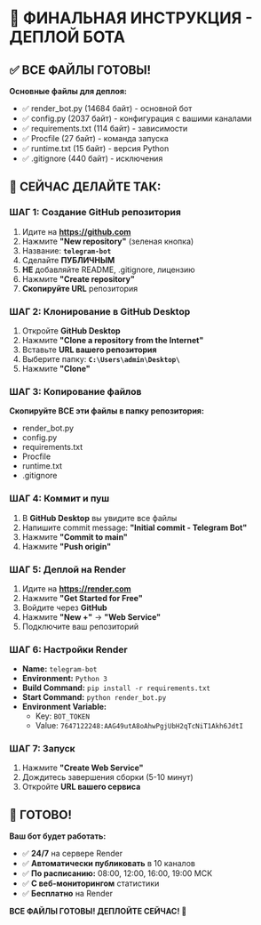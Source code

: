 # 🚀 ФИНАЛЬНАЯ ИНСТРУКЦИЯ - ДЕПЛОЙ БОТА

## ✅ ВСЕ ФАЙЛЫ ГОТОВЫ!

**Основные файлы для деплоя:**
- ✅ render_bot.py (14684 байт) - основной бот
- ✅ config.py (2037 байт) - конфигурация с вашими каналами
- ✅ requirements.txt (114 байт) - зависимости
- ✅ Procfile (27 байт) - команда запуска
- ✅ runtime.txt (15 байт) - версия Python
- ✅ .gitignore (440 байт) - исключения

## 🎯 СЕЙЧАС ДЕЛАЙТЕ ТАК:

### ШАГ 1: Создание GitHub репозитория
1. Идите на **https://github.com**
2. Нажмите **"New repository"** (зеленая кнопка)
3. Название: **`telegram-bot`**
4. Сделайте **ПУБЛИЧНЫМ**
5. **НЕ** добавляйте README, .gitignore, лицензию
6. Нажмите **"Create repository"**
7. **Скопируйте URL** репозитория

### ШАГ 2: Клонирование в GitHub Desktop
1. Откройте **GitHub Desktop**
2. Нажмите **"Clone a repository from the Internet"**
3. Вставьте **URL вашего репозитория**
4. Выберите папку: **`C:\Users\admin\Desktop\`**
5. Нажмите **"Clone"**

### ШАГ 3: Копирование файлов
**Скопируйте ВСЕ эти файлы в папку репозитория:**
- render_bot.py
- config.py
- requirements.txt
- Procfile
- runtime.txt
- .gitignore

### ШАГ 4: Коммит и пуш
1. В **GitHub Desktop** вы увидите все файлы
2. Напишите commit message: **"Initial commit - Telegram Bot"**
3. Нажмите **"Commit to main"**
4. Нажмите **"Push origin"**

### ШАГ 5: Деплой на Render
1. Идите на **https://render.com**
2. Нажмите **"Get Started for Free"**
3. Войдите через **GitHub**
4. Нажмите **"New +"** → **"Web Service"**
5. Подключите ваш репозиторий

### ШАГ 6: Настройки Render
- **Name:** `telegram-bot`
- **Environment:** `Python 3`
- **Build Command:** `pip install -r requirements.txt`
- **Start Command:** `python render_bot.py`
- **Environment Variable:** 
  - Key: `BOT_TOKEN`
  - Value: `7647122248:AAG49utA8oAhwPgjUbH2qTcNiT1Akh6JdtI`

### ШАГ 7: Запуск
1. Нажмите **"Create Web Service"**
2. Дождитесь завершения сборки (5-10 минут)
3. Откройте **URL вашего сервиса**

## 🎉 ГОТОВО!

**Ваш бот будет работать:**
- ✅ **24/7** на сервере Render
- ✅ **Автоматически публиковать** в 10 каналов
- ✅ **По расписанию:** 08:00, 12:00, 16:00, 19:00 МСК
- ✅ **С веб-мониторингом** статистики
- ✅ **Бесплатно** на Render

**ВСЕ ФАЙЛЫ ГОТОВЫ! ДЕПЛОЙТЕ СЕЙЧАС! 🚀**

